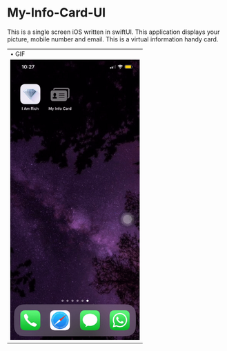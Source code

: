 # My-Info-Card-UI
This is a single screen iOS written in swiftUI. This application displays your picture, mobile number and email. This is a virtual information handy card.

<table>
 <tr>
    <td> • GIF </td>
  </tr> 
  <tr>
    <td> <img src="My_Info_Card_GIF.gif" alt="1" width = 300></td>
  </td>
  </tr>
